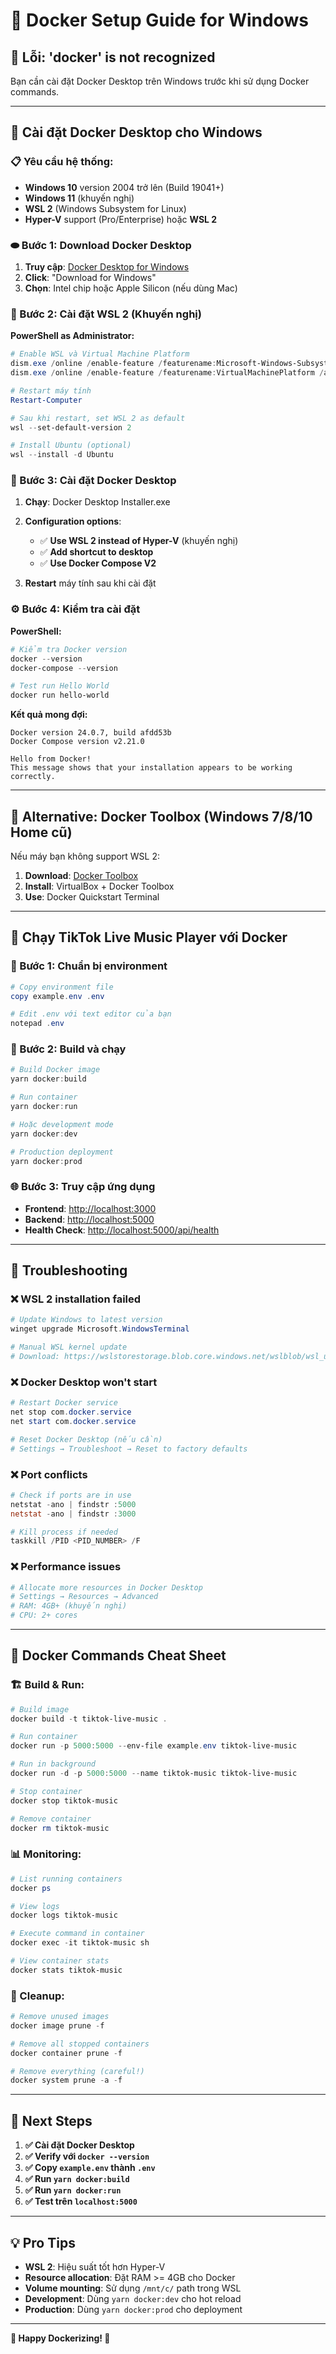 # 🐳 Docker Setup Guide for Windows

## 🚨 **Lỗi: 'docker' is not recognized**

Bạn cần cài đặt Docker Desktop trên Windows trước khi sử dụng Docker commands.

---

## 🔧 **Cài đặt Docker Desktop cho Windows**

### **📋 Yêu cầu hệ thống:**
- **Windows 10** version 2004 trở lên (Build 19041+)
- **Windows 11** (khuyến nghị)
- **WSL 2** (Windows Subsystem for Linux)
- **Hyper-V** support (Pro/Enterprise) hoặc **WSL 2**

### **⬬ Bước 1: Download Docker Desktop**

1. **Truy cập**: [Docker Desktop for Windows](https://www.docker.com/products/docker-desktop/)
2. **Click**: "Download for Windows"
3. **Chọn**: Intel chip hoặc Apple Silicon (nếu dùng Mac)

### **🔧 Bước 2: Cài đặt WSL 2 (Khuyến nghị)**

**PowerShell as Administrator:**
```powershell
# Enable WSL và Virtual Machine Platform
dism.exe /online /enable-feature /featurename:Microsoft-Windows-Subsystem-Linux /all /norestart
dism.exe /online /enable-feature /featurename:VirtualMachinePlatform /all /norestart

# Restart máy tính
Restart-Computer

# Sau khi restart, set WSL 2 as default
wsl --set-default-version 2

# Install Ubuntu (optional)
wsl --install -d Ubuntu
```

### **🚀 Bước 3: Cài đặt Docker Desktop**

1. **Chạy**: Docker Desktop Installer.exe
2. **Configuration options**:
   - ✅ **Use WSL 2 instead of Hyper-V** (khuyến nghị)
   - ✅ **Add shortcut to desktop**
   - ✅ **Use Docker Compose V2**

3. **Restart** máy tính sau khi cài đặt

### **⚙️ Bước 4: Kiểm tra cài đặt**

**PowerShell:**
```powershell
# Kiểm tra Docker version
docker --version
docker-compose --version

# Test run Hello World
docker run hello-world
```

**Kết quả mong đợi:**
```
Docker version 24.0.7, build afdd53b
Docker Compose version v2.21.0

Hello from Docker!
This message shows that your installation appears to be working correctly.
```

---

## 🔧 **Alternative: Docker Toolbox (Windows 7/8/10 Home cũ)**

Nếu máy bạn không support WSL 2:

1. **Download**: [Docker Toolbox](https://github.com/docker/toolbox/releases)
2. **Install**: VirtualBox + Docker Toolbox
3. **Use**: Docker Quickstart Terminal

---

## 🚀 **Chạy TikTok Live Music Player với Docker**

### **📝 Bước 1: Chuẩn bị environment**
```powershell
# Copy environment file
copy example.env .env

# Edit .env với text editor của bạn
notepad .env
```

### **🐳 Bước 2: Build và chạy**
```powershell
# Build Docker image
yarn docker:build

# Run container
yarn docker:run

# Hoặc development mode
yarn docker:dev

# Production deployment
yarn docker:prod
```

### **🌐 Bước 3: Truy cập ứng dụng**
- **Frontend**: [http://localhost:3000](http://localhost:3000)
- **Backend**: [http://localhost:5000](http://localhost:5000)
- **Health Check**: [http://localhost:5000/api/health](http://localhost:5000/api/health)

---

## 🐛 **Troubleshooting**

### **❌ WSL 2 installation failed**
```powershell
# Update Windows to latest version
winget upgrade Microsoft.WindowsTerminal

# Manual WSL kernel update
# Download: https://wslstorestorage.blob.core.windows.net/wslblob/wsl_update_x64.msi
```

### **❌ Docker Desktop won't start**
```powershell
# Restart Docker service
net stop com.docker.service
net start com.docker.service

# Reset Docker Desktop (nếu cần)
# Settings → Troubleshoot → Reset to factory defaults
```

### **❌ Port conflicts**
```powershell
# Check if ports are in use
netstat -ano | findstr :5000
netstat -ano | findstr :3000

# Kill process if needed
taskkill /PID <PID_NUMBER> /F
```

### **❌ Performance issues**
```powershell
# Allocate more resources in Docker Desktop
# Settings → Resources → Advanced
# RAM: 4GB+ (khuyến nghị)
# CPU: 2+ cores
```

---

## 🔧 **Docker Commands Cheat Sheet**

### **🏗️ Build & Run:**
```powershell
# Build image
docker build -t tiktok-live-music .

# Run container
docker run -p 5000:5000 --env-file example.env tiktok-live-music

# Run in background
docker run -d -p 5000:5000 --name tiktok-music tiktok-live-music

# Stop container
docker stop tiktok-music

# Remove container
docker rm tiktok-music
```

### **📊 Monitoring:**
```powershell
# List running containers
docker ps

# View logs
docker logs tiktok-music

# Execute command in container
docker exec -it tiktok-music sh

# View container stats
docker stats tiktok-music
```

### **🧹 Cleanup:**
```powershell
# Remove unused images
docker image prune -f

# Remove all stopped containers
docker container prune -f

# Remove everything (careful!)
docker system prune -a -f
```

---

## 🎯 **Next Steps**

1. **✅ Cài đặt Docker Desktop**
2. **✅ Verify với `docker --version`**
3. **✅ Copy `example.env` thành `.env`**
4. **✅ Run `yarn docker:build`**
5. **✅ Run `yarn docker:run`**
6. **✅ Test trên `localhost:5000`**

---

## 💡 **Pro Tips**

- **WSL 2**: Hiệu suất tốt hơn Hyper-V
- **Resource allocation**: Đặt RAM >= 4GB cho Docker
- **Volume mounting**: Sử dụng `/mnt/c/` path trong WSL
- **Development**: Dùng `yarn docker:dev` cho hot reload
- **Production**: Dùng `yarn docker:prod` cho deployment

---

**🎵 Happy Dockerizing! 🐳** 